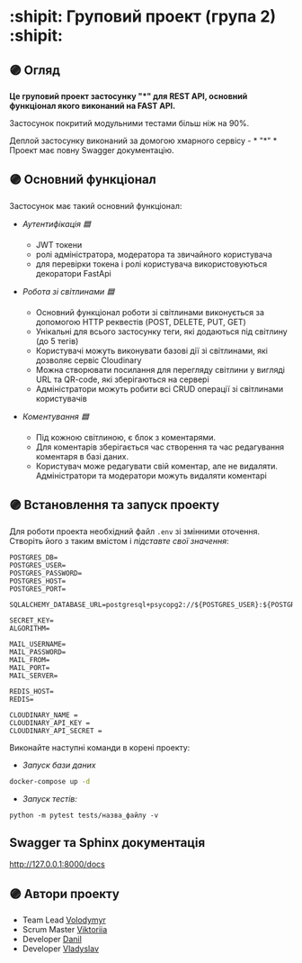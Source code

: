 #  :shipit: Груповий проект (група 2) :shipit:

## :purple_circle: **Огляд**

**Це груповий проект застосунку "*" для REST API, основний функціонал якого виконаний на FAST API.**

Застосунок покритий модульними тестами більш ніж на 90%.

Деплой застосунку виконаний за домогою хмарного сервісу - * "*" *
Проект має повну Swagger документацію.

## :purple_circle: **Основний функціонал**

Застосунок має такий основний функціонал:
* *Аутентифікація :blue_square:*
    * JWT токени
    * ролі адміністратора, модератора та звичайного користувача
    * для перевірки токена і ролі користувача використовуються декоратори FastApi

* *Робота зі світлинами :blue_square:*
    * Основний функціонал роботи зі світлинами виконується за допомогою HTTP реквестів (POST, DELETE, PUT, GET)
    * Унікальні для всього застосунку теги, які додаються під світлину (до 5 тегів)
    * Користувачі можуть виконувати базові дії зі світлинами, які дозволяє сервіс Cloudinary
    * Можна створювати посилання для перегляду світлини у вигляді URL та QR-code, які зберігаються на сервері
    * Адміністратори можуть робити всі CRUD операції зі світлинами користувачів

* *Коментування :blue_square:*
    * Під кожною світлиною, є блок з коментарями. 
    * Для коментарів зберігається час створення та час редагування коментаря в базі даних.
    * Користувач може редагувати свій коментар, але не видаляти. Адміністратори та модератори можуть видаляти коментарі


## :purple_circle: **Встановлення та запуск проекту** 

Для роботи проекта необхідний файл `.env` зі змінними оточення.
Створіть його з таким вмістом і *підставте свої значення*:

```dotenv
POSTGRES_DB=
POSTGRES_USER=
POSTGRES_PASSWORD=
POSTGRES_HOST=
POSTGRES_PORT=

SQLALCHEMY_DATABASE_URL=postgresql+psycopg2://${POSTGRES_USER}:${POSTGRES_PASSWORD}@${POSTRGES_HOST}:${POSTGRES_PORT}/${POSTGRES_DB}

SECRET_KEY=
ALGORITHM=

MAIL_USERNAME=
MAIL_PASSWORD=
MAIL_FROM=
MAIL_PORT=
MAIL_SERVER=

REDIS_HOST=
REDIS=

CLOUDINARY_NAME = 
CLOUDINARY_API_KEY = 
CLOUDINARY_API_SECRET = 
```

Виконайте наступні команди в корені проекту:

* *Запуск бази даних*
```bash
docker-compose up -d
```


* *Запуск тестів:*  
```
python -m pytest tests/назва_файлу -v
```
## Swagger та Sphinx документація

http://127.0.0.1:8000/docs

##  :purple_circle: **Автори проекту** 

* Team Lead [Volodymyr](https://github.com/Volodymyr-Hokh)
* Scrum Master [Viktoriia](https://github.com/Nilinz)
* Developer [Danil](https://github.com/Pelmenoff)
* Developer [Vladyslav](https://github.com/Vlad96Kir)
